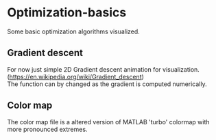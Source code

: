 # Optimization-basics
Some basic optimization algorithms visualized.  
## Gradient descent
For now just simple 2D Gradient descent animation for visualization. (https://en.wikipedia.org/wiki/Gradient_descent)  
The function can by changed as the gradient is computed numerically.  

## Color map
The color map file is a altered version of MATLAB 'turbo' colormap with more pronounced extremes.
